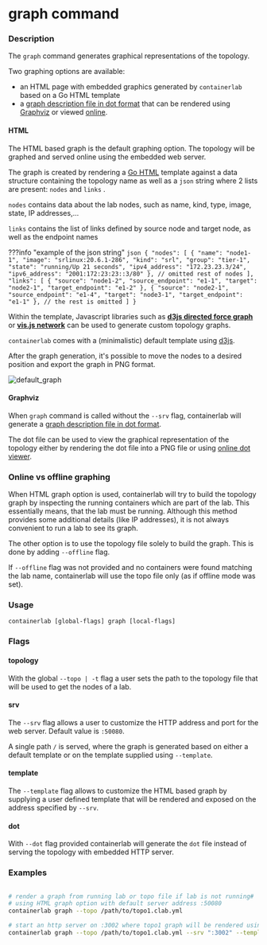 # graph command

### Description

The `graph` command generates graphical representations of the topology.

Two graphing options are available:

* an HTML page with embedded graphics generated by `containerlab` based on a Go HTML template
* a [graph description file in dot format](https://en.wikipedia.org/wiki/DOT_(graph_description_language)) that can be rendered using [Graphviz](https://graphviz.org/) or viewed [online](https://dreampuf.github.io/GraphvizOnline/).

#### HTML

The HTML based graph is the default graphing option. The topology will be graphed and served online using the embedded web server.

The graph is created by rendering a [Go HTML](https://golang.org/pkg/html/template/) template against a data structure containing the topology name as well as a `json` string where 2 lists are present: `nodes` and `links` .

`nodes` contains data about the lab nodes, such as name, kind, type, image, state, IP addresses,...

`links` contains the list of links defined by source node and target node, as well as the endpoint names

???info "example of the json string"
    ```json
    {
      "nodes": [
        {
          "name": "node1-1",
          "image": "srlinux:20.6.1-286",
          "kind": "srl",
          "group": "tier-1",
          "state": "running/Up 21 seconds",
          "ipv4_address": "172.23.23.3/24",
          "ipv6_address": "2001:172:23:23::3/80"
        },
        // omitted rest of nodes
      ],
      "links": [
        {
          "source": "node1-2",
          "source_endpoint": "e1-1",
          "target": "node2-1",
          "target_endpoint": "e1-2"
        },
        {
          "source": "node2-1",
          "source_endpoint": "e1-4",
          "target": "node3-1",
          "target_endpoint": "e1-1"
        },
        // the rest is omitted
      ]
    }
    ```

Within the template, Javascript libraries such as [**d3js directed force graph**](https://observablehq.com/collection/@d3/d3-force) or [**vis.js network**](https://visjs.github.io/vis-network/docs/network/) can be used to generate custom topology graphs.

`containerlab` comes with a (minimalistic) default template using [d3js](https://github.com/d3/d3-force).

After the graph generation, it's possible to move the nodes to a desired position and export the graph in PNG format.

![default_graph](https://gitlab.com/rdodin/pics/-/wikis/uploads/5f3ade3559a5f044d4786bfd0e278b65/image.png)

#### Graphviz

When `graph` command is called without the `--srv` flag, containerlab will generate a [graph description file in dot format](https://en.wikipedia.org/wiki/DOT_(graph_description_language)).

The dot file can be used to view the graphical representation of the topology either by rendering the dot file into a PNG file or using [online dot viewer](https://dreampuf.github.io/GraphvizOnline/).

### Online vs offline graphing
When HTML graph option is used, containerlab will try to build the topology graph by inspecting the running containers which are part of the lab. This essentially means, that the lab must be running. Although this method provides some additional details (like IP addresses), it is not always convenient to run a lab to see its graph.

The other option is to use the topology file solely to build the graph. This is done by adding `--offline` flag.

If `--offline` flag was not provided and no containers were found matching the lab name, containerlab will use the topo file only (as if offline mode was set).
### Usage

`containerlab [global-flags] graph [local-flags]`

### Flags

#### topology

With the global `--topo | -t` flag a user sets the path to the topology file that will be used to get the nodes of a lab.

#### srv

The `--srv` flag allows a user to customize the HTTP address and port for the web server. Default value is `:50080`.

A single path `/` is served, where the graph is generated based on either a default template or on the template supplied using `--template`.

#### template

The `--template` flag allows to customize the HTML based graph by supplying a user defined template that will be rendered and exposed on the address specified by `--srv`.

#### dot
With `--dot` flag provided containerlab will generate the `dot` file instead of serving the topology with embedded HTTP server.

### Examples

```bash

# render a graph from running lab or topo file if lab is not running#
# using HTML graph option with default server address :50080
containerlab graph --topo /path/to/topo1.clab.yml

# start an http server on :3002 where topo1 graph will be rendered using a custom template my_template.html
containerlab graph --topo /path/to/topo1.clab.yml --srv ":3002" --template my_template.html
```
